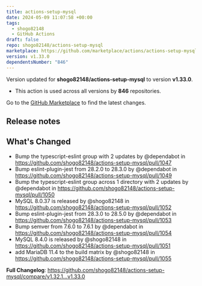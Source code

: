 ```yaml
---
title: actions-setup-mysql
date: 2024-05-09 11:07:58 +00:00
tags:
  - shogo82148
  - GitHub Actions
draft: false
repo: shogo82148/actions-setup-mysql
marketplace: https://github.com/marketplace/actions/actions-setup-mysql
version: v1.33.0
dependentsNumber: "846"
---
```



Version updated for **shogo82148/actions-setup-mysql** to version **v1.33.0**.
- This action is used across all versions by **846** repositories.

Go to the [GitHub Marketplace](https://github.com/marketplace/actions/actions-setup-mysql) to find the latest changes.

## Release notes

## What's Changed
* Bump the typescript-eslint group with 2 updates by @dependabot in https://github.com/shogo82148/actions-setup-mysql/pull/1047
* Bump eslint-plugin-jest from 28.2.0 to 28.3.0 by @dependabot in https://github.com/shogo82148/actions-setup-mysql/pull/1049
* Bump the typescript-eslint group across 1 directory with 2 updates by @dependabot in https://github.com/shogo82148/actions-setup-mysql/pull/1050
* MySQL 8.0.37 is released by @shogo82148 in https://github.com/shogo82148/actions-setup-mysql/pull/1052
* Bump eslint-plugin-jest from 28.3.0 to 28.5.0 by @dependabot in https://github.com/shogo82148/actions-setup-mysql/pull/1053
* Bump semver from 7.6.0 to 7.6.1 by @dependabot in https://github.com/shogo82148/actions-setup-mysql/pull/1054
* MySQL 8.4.0 is released by @shogo82148 in https://github.com/shogo82148/actions-setup-mysql/pull/1051
* add MariaDB 11.4 to the build matrix by @shogo82148 in https://github.com/shogo82148/actions-setup-mysql/pull/1055


**Full Changelog**: https://github.com/shogo82148/actions-setup-mysql/compare/v1.32.1...v1.33.0
